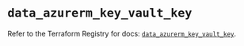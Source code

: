 # `data_azurerm_key_vault_key`

Refer to the Terraform Registry for docs: [`data_azurerm_key_vault_key`](https://registry.terraform.io/providers/hashicorp/azurerm/3.104.0/docs/data-sources/key_vault_key).
